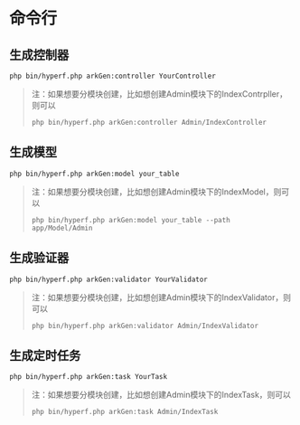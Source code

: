 # 命令行

## 生成控制器

```shell
php bin/hyperf.php arkGen:controller YourController
```

> 注：如果想要分模块创建，比如想创建Admin模块下的IndexContrpller，则可以
>
> ```shell
> php bin/hyperf.php arkGen:controller Admin/IndexController
> ```

## 生成模型

```shell
php bin/hyperf.php arkGen:model your_table
```

> 注：如果想要分模块创建，比如想创建Admin模块下的IndexModel，则可以
>
> ```shell
> php bin/hyperf.php arkGen:model your_table --path app/Model/Admin
> ```

## 生成验证器

```shell
php bin/hyperf.php arkGen:validator YourValidator
```

> 注：如果想要分模块创建，比如想创建Admin模块下的IndexValidator，则可以
>
> ```shell
> php bin/hyperf.php arkGen:validator Admin/IndexValidator
> ```

## 生成定时任务

```shell
php bin/hyperf.php arkGen:task YourTask
```

> 注：如果想要分模块创建，比如想创建Admin模块下的IndexTask，则可以
>
> ```shell
> php bin/hyperf.php arkGen:task Admin/IndexTask
> ```



